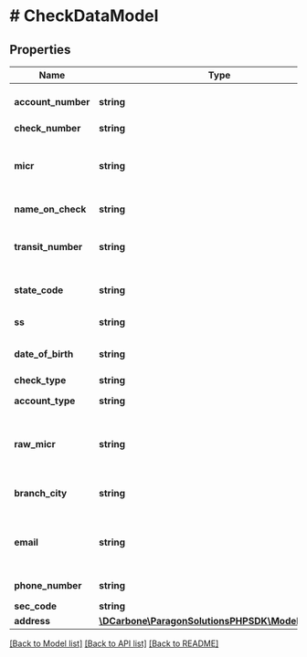 # # CheckDataModel

## Properties

Name | Type | Description | Notes
------------ | ------------- | ------------- | -------------
**account_number** | **string** | Account number of check |
**check_number** | **string** | check number |
**micr** | **string** | The Gateway ID on which the operations are to be performed. | [optional]
**name_on_check** | **string** | Name on check | [optional]
**transit_number** | **string** | Routing number of check account | [optional]
**state_code** | **string** | State Code, ex: AZ, CA, etc | [optional]
**ss** | **string** | Social Security | [optional]
**date_of_birth** | **string** | Date of birth of Check owner | [optional]
**check_type** | **string** | Type of check | [optional]
**account_type** | **string** | Type of account | [optional]
**raw_micr** | **string** | The Gateway ID on which the operations are to be performed. | [optional]
**branch_city** | **string** | City of corresponding bank | [optional]
**email** | **string** | The Gateway ID on which the operations are to be performed. | [optional]
**phone_number** | **string** | Phone number | [optional]
**sec_code** | **string** | sec code | [optional]
**address** | [**\DCarbone\ParagonSolutionsPHPSDK\Model\Address**](Address.md) |  | [optional]

[[Back to Model list]](../../README.md#models) [[Back to API list]](../../README.md#endpoints) [[Back to README]](../../README.md)

